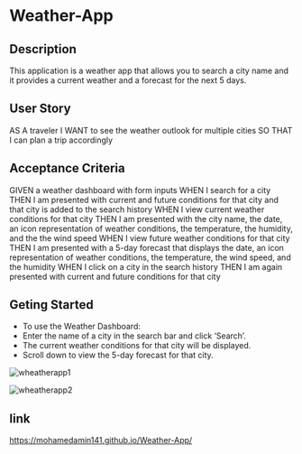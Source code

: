 # Weather-App

## Description
This application is a weather app  that allows you to search a city name and it provides a current weather and a forecast for the next 5 days.

## User Story
AS A traveler
I WANT to see the weather outlook for multiple cities
SO THAT I can plan a trip accordingly


## Acceptance Criteria
GIVEN a weather dashboard with form inputs
WHEN I search for a city
THEN I am presented with current and future conditions for that city and that city is added to the search history
WHEN I view current weather conditions for that city
THEN I am presented with the city name, the date, an icon representation of weather conditions, the temperature, the humidity, and the the wind speed
WHEN I view future weather conditions for that city
THEN I am presented with a 5-day forecast that displays the date, an icon representation of weather conditions, the temperature, the wind speed, and the humidity
WHEN I click on a city in the search history
THEN I am again presented with current and future conditions for that city
## Geting  Started 
- To use the Weather Dashboard:
- Enter the name of a city in the search bar and click ‘Search’.
- The current weather conditions for that city will be displayed.
- Scroll down to view the 5-day forecast for that city.

![wheatherapp1](https://github.com/Mohamedamin141/Weather-App/assets/138842903/afa7755f-1aa1-430f-b517-881cc7577df6)

![wheatherapp2](https://github.com/Mohamedamin141/Weather-App/assets/138842903/dbdaf7f1-d2ab-4afe-aee4-bae849d67853)


## link
https://mohamedamin141.github.io/Weather-App/
